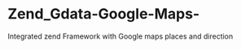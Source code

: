 Zend_Gdata-Google-Maps-
=======================

Integrated zend Framework with Google maps places and direction 